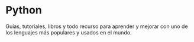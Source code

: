 # Python
Guías, tutoriales, libros y todo recurso para aprender y mejorar con uno de los lenguajes más populares y usados en el mundo.